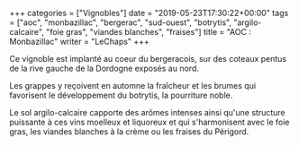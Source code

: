 +++
categories = ["Vignobles"]
date = "2019-05-23T17:30:22+00:00"
tags = ["aoc", "monbazillac", "bergerac", "sud-ouest", "botrytis", "argilo-calcaire", "foie gras", "viandes blanches", "fraises"]
title = "AOC : Monbazillac"
writer = "LeChaps"
+++

Ce vignoble est implanté au coeur du bergeracois, sur des coteaux pentus de la rive gauche de la Dordogne exposés au nord.  

Les grappes y reçoivent en automne la fraîcheur et les brumes qui favorisent le développement du botrytis, la pourriture noble.  

Le sol argilo-calcaire capporte des arômes intenses ainsi qu'une structure puissante à ces vins moelleux et liquoreux et qui s'harmonisent avec le foie gras, les viandes blanches à la crème ou les fraises du Périgord.